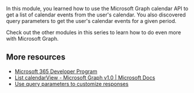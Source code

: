 In this module, you learned how to use the Microsoft Graph calendar API to get a list of calendar events from the user's calendar. You also discovered query parameters to get the user's calendar events for a given period.

Check out the other modules in this series to learn how to do even more with Microsoft Graph.

## More resources

- [Microsoft 365 Developer Program](https://developer.microsoft.com/microsoft-365/dev-program?WT.mc_id=m365-16105-cxa)
- [List calendarView - Microsoft Graph v1.0 | Microsoft Docs](https://docs.microsoft.com/graph/api/user-list-calendarview?WT.mc_id=m365-16105-cxa)
- [Use query parameters to customize responses](https://docs.microsoft.com/graph/query-parameters?WT.mc_id=m365-16105-cxa)
